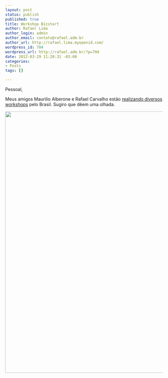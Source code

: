 ```yaml
--- 
layout: post
status: publish
published: true
title: Workshop Bizstart
author: Rafael Lima
author_login: admin
author_email: contato@rafael.adm.br
author_url: http://rafael.lima.myopenid.com/
wordpress_id: 704
wordpress_url: http://rafael.adm.br/?p=704
date: 2012-03-29 11:28:31 -03:00
categories: 
- Posts
tags: []

---
```

Pessoal,

Meus amigos Maurilio Alberone e Rafael Carvalho est&atilde;o <a href="http://bizstart.com.br/workshop">realizando diversos workshops</a> pelo Brasil. Sugiro que d&ecirc;em uma olhada.

<a href="http://rafael.adm.br/wp-content/uploads/2012/03/email_mkt_bizstart_20120326.png"><img src="http://rafael.adm.br/wp-content/uploads/2012/03/email_mkt_bizstart_20120326.png" alt="" title="email_mkt_bizstart_20120326" width="600" height="832" class="aligncenter size-full wp-image-705" /></a>
